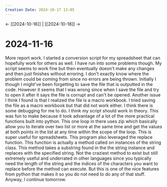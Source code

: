 ```yaml
---
Creation Date: 2024-10-17 13:05
---
```


<- [[2024-10-16]] | [[2024-10-18]]  ->

# 2024-11-16
More report work. I started a conversion script for my spreadsheet that can hopefully work for others as well. I have run into some problems though. My script seems to work fine but then eventually doesn't make any changes and then just finishes without erroring. I don't exactly know where the problem could be coming from since no errors are being thrown. Initially I though I might've been forgetting to save the file that is outputted in the code. However it seems that I was wrong since when I save the file and try to open it after it says the file is corrupt and can't be opened. Another issue I think I found is that I realized the file is a macro workbook. I tried saving the file as a macro workbook but that did not work either. I think there is some debugging for me to do. I think my script should work in theory. This was fun to make because it took advantage of a lot of the more practical functions built into python. This one loop in there uses zip which basically allow you to iterate over two list or more at the same time and get the values at both points in the list at any time within the scope of the loop. This is super useful for spreadsheets. This program also leveraged the replace function. This function is actually a method called on instances of the string class. This method takes a substring found in the the string instance and replaces with the specified string. Not the craziest method to exist but still extremely useful and underrated in other languages since you typically need the length of the string and the indices of the characters you want to replace before the method can execute. But this is one of the nice features from python that makes it so you do not need to do any of that stuff. Anyway, I continue tomorrow.